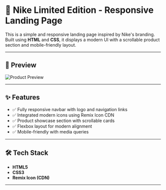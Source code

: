 # 👟 Nike Limited Edition - Responsive Landing Page

This is a simple and responsive landing page inspired by Nike's branding. Built using **HTML** and **CSS**, it displays a modern UI with a scrollable product section and mobile-friendly layout.

---

## 📸 Preview

![Product Preview](https://encrypted-tbn0.gstatic.com/images?q=tbn:ANd9GcQRGTlc_nQqTDLLYJEmkRyw3bicVnyLX5U-9g&s)

---

## ✨ Features

- ✅ Fully responsive navbar with logo and navigation links  
- ✅ Integrated modern icons using Remix Icon CDN  
- ✅ Product showcase section with scrollable cards  
- ✅ Flexbox layout for modern alignment  
- ✅ Mobile-friendly with media queries

---

## 🛠️ Tech Stack

- **HTML5**
- **CSS3**
- **Remix Icon (CDN)**

---

